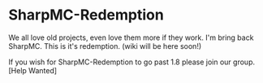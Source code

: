 # SharpMC-Redemption
We all love old projects, even love them more if they work. I'm bring back SharpMC. This is it's redemption.
(wiki will be here soon!)

If you wish for SharpMC-Redemption to go past 1.8 please join our group. [Help Wanted]
